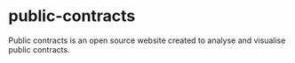 public-contracts
================

Public contracts is an open source website created to analyse and visualise public contracts.
